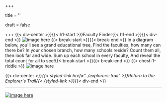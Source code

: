 +++

title = ''

draft = false

+++
{{< div-center >}}{{< h1-start >}}Faculty Finder{{< h1-end >}}{{< div-end >}}
![image here](../images/chest-3.png#center)
{{< break-start >}}{{< break-end >}}
In a diagram below, you'll see a grand educational tree,
Find the faculties, how many can there be?
In your chosen branch, how many schools reside?
Count them all, then look far and wide.
Sum up each school in every faculty,
And reveal the total count for all to see!{{< break-start >}}{{< break-end >}}
{{< chest-1-riddle >}}
![image here](../images/uni-diagram.gif#center)

{{< div-center >}}*{{< styled-link href="../explorers-trail" >}}Return to the Explorer's Trail{{< /styled-link >}}*{{< div-end >}}
___

[![image here](../images/lost-icon.png#center)](../lost)